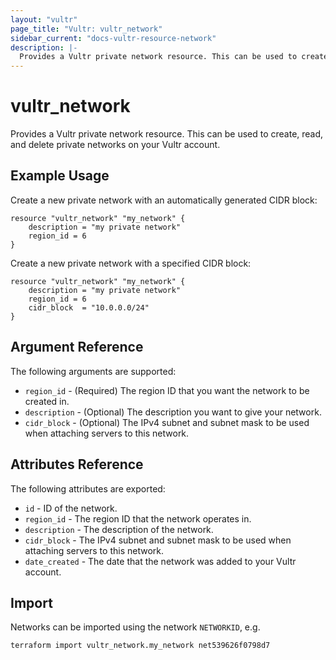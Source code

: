 ```yaml
---
layout: "vultr"
page_title: "Vultr: vultr_network"
sidebar_current: "docs-vultr-resource-network"
description: |-
  Provides a Vultr private network resource. This can be used to create, read, and delete private networks on your Vultr account.
---
```


# vultr_network

Provides a Vultr private network resource. This can be used to create, read, and delete private networks on your Vultr account.

## Example Usage

Create a new private network with an automatically generated CIDR block:

```hcl
resource "vultr_network" "my_network" {
	description = "my private network"
	region_id = 6
}
```

Create a new private network with a specified CIDR block:

```hcl
resource "vultr_network" "my_network" {
	description = "my private network"
	region_id = 6
	cidr_block  = "10.0.0.0/24"
}
```

## Argument Reference

The following arguments are supported:

* `region_id` - (Required) The region ID that you want the network to be created in.
* `description` - (Optional) The description you want to give your network.
* `cidr_block` - (Optional) The IPv4 subnet and subnet mask to be used when attaching servers to this network.

## Attributes Reference

The following attributes are exported:

* `id` - ID of the network.
* `region_id` - The region ID that the network operates in.
* `description` - The description of the network.
* `cidr_block` - The IPv4 subnet and subnet mask to be used when attaching servers to this network.
* `date_created` - The date that the network was added to your Vultr account.

## Import

Networks can be imported using the network `NETWORKID`, e.g.

```
terraform import vultr_network.my_network net539626f0798d7
```